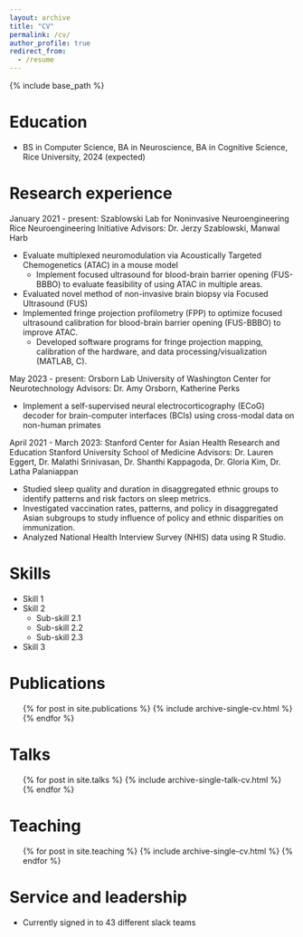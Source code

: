 ```yaml
---
layout: archive
title: "CV"
permalink: /cv/
author_profile: true
redirect_from:
  - /resume
---
```


{% include base_path %}

Education
======
* BS in Computer Science, BA in Neuroscience, BA in Cognitive Science, Rice University, 2024 (expected)

Research experience
======
January 2021 - present: Szablowski Lab for Noninvasive Neuroengineering
Rice Neuroengineering Initiative 
Advisors: Dr. Jerzy Szablowski, Manwal Harb

* Evaluate multiplexed neuromodulation via Acoustically Targeted Chemogenetics (ATAC) in a mouse model
  * Implement focused ultrasound for blood-brain barrier opening (FUS-BBBO) to evaluate feasibility of using ATAC in multiple areas.
* Evaluated novel method of non-invasive brain biopsy via Focused Ultrasound (FUS)
* Implemented fringe projection profilometry (FPP) to optimize focused ultrasound calibration for blood-brain barrier opening (FUS-BBBO) to improve ATAC.
  * Developed software programs for fringe projection mapping, calibration of the hardware, and data processing/visualization (MATLAB, C).

May 2023 - present: Orsborn Lab
University of Washington Center for Neurotechnology
Advisors: Dr. Amy Orsborn, Katherine Perks
* Implement a self-supervised neural electrocorticography (ECoG) decoder for brain-computer interfaces (BCIs) using cross-modal data on non-human primates

April 2021 - March 2023: Stanford Center for Asian Health Research and Education
Stanford University School of Medicine
Advisors: Dr. Lauren Eggert, Dr. Malathi Srinivasan, Dr. Shanthi Kappagoda, Dr. Gloria Kim, Dr. Latha Palaniappan
* Studied sleep quality and duration in disaggregated ethnic groups to identify patterns and risk factors on sleep metrics.
* Investigated vaccination rates, patterns, and policy in disaggregated Asian subgroups to study influence of policy and ethnic disparities on immunization.
* Analyzed National Health Interview Survey (NHIS) data using R Studio.

  
Skills
======
* Skill 1
* Skill 2
  * Sub-skill 2.1
  * Sub-skill 2.2
  * Sub-skill 2.3
* Skill 3

Publications
======
  <ul>{% for post in site.publications %}
    {% include archive-single-cv.html %}
  {% endfor %}</ul>
  
Talks
======
  <ul>{% for post in site.talks %}
    {% include archive-single-talk-cv.html %}
  {% endfor %}</ul>
  
Teaching
======
  <ul>{% for post in site.teaching %}
    {% include archive-single-cv.html %}
  {% endfor %}</ul>
  
Service and leadership
======
* Currently signed in to 43 different slack teams
